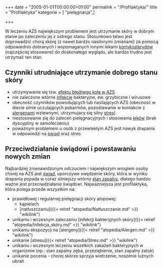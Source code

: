 +++
date = "2005-01-01T00:00:00+01:00"
permalink = "/Profilaktyka/"
title = "Profilaktyka"
kategorie = [ "pielęgnacja",]

+++

W leczeniu AZS największym problemem jest utrzymanie skóry w dobrym stanie po zaleczeniu jej z ostrego stanu. Stosunkowo łatwo jest doprowadzić chorą skórę (z nawet bardzo nasilonymi zmianami) za pomocą odpowiednio dobranych i wspomaganych innymi lekami [kortykosterydów](/atopedia/Kortykosterydy "wikilink") (najczęściej stosowane) do doskonałego wyglądu, ale bardzo trudno jest utrzymać ten stan.

Czynniki utrudniające utrzymanie dobrego stanu skóry
----------------------------------------------------

-   utrzymywanie się tzw. [efektu błędnego koła w AZS](/atopedia/Efekt_błędnego_koła "wikilink")
-   nie zaleczone wtórne [infekcje](/atopedia/Infekcja_skóry "wikilink") bakteryjne, ew. grzybiczne i wirusowe
-   obecność czynników powodujących lub nasilających AZS (obecność w diecie silnie uczulających pokarmów, pozostawanie w kontakcie z [alergenami](/atopedia/Alergen "wikilink") wziewnymi, utrzymujacy się silny [stres](/atopedia/Stres "wikilink"))
-   niestosowanie się do zaleceń pielęgnacyjnych i stosowania [leków](/atopedia/Leki "wikilink") (brak dyscypliny w samoleczeniu)
-   poważnym problemem u osób z przewlekłym AZS jest nawyk drapania w odpowiedzi na [świąd](/atopedia/Świąd "wikilink") oraz stres

Przeciwdziałanie świądowi i powstawaniu nowych zmian
----------------------------------------------------

Najbardziej znienawidzonym odczuciem i największym wrogiem osoby chorej na AZS jest [świąd](/atopedia/Świąd "wikilink"), uporczywe swędzenie skóry, która w wyniku drapania popada w coraz silniejszy wtórny [stan zapalny](/atopedia/Stan_zapalny_skóry "wikilink"), dlatego bardzo ważne jest przeciwdziałanie świądowi. Najważniejsza jest profilaktyka, która polega przede wszystkim na:

-   prawidłowej i regularnej pielęgnacji skóry atopowej:
    -   kąpielach
    -   [natłuszczaniu]({{< relref "atopedia/Natłuszczanie.md" >}} "wikilink")
-   unikaniu i wczesnym zaleczaniu [infekcji bakteryjnych skóry]({{< relref "atopedia/Infekcja_skóry.md" >}} "wikilink")
-   unikaniu ekspozycji na [alergeny]({{< relref "atopedia/Alergen.md" >}} "wikilink")
-   unikanie [stresu]({{< relref "atopedia/Stres.md" >}} "wikilink")
-   unikaniu i wczesnym leczeniu wszelkich zakażeń bakteryjnych w organizmie (np.: stan zapalny zęba, przeziębienie, stan zapalny zatok)
-   unikanie pocenia - chorej skórze sprzyja wietrzenie, noszenie luźnych ubrań
